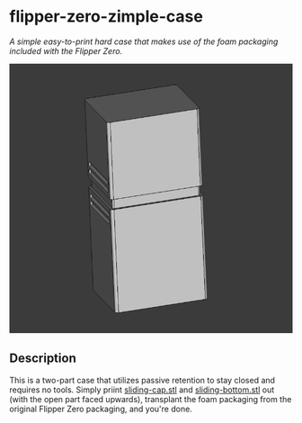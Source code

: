 # flipper-zero-zimple-case

_A simple easy-to-print hard case that makes use of the foam packaging included with the Flipper Zero._

![Render](render.png)

## Description

This is a two-part case that utilizes passive retention to stay closed and requires no tools.  Simply priint [sliding-cap.stl](sliding-cap.stl) and [sliding-bottom.stl](sliding-bottom.stl) out (with the open part faced upwards), transplant the foam packaging from the original Flipper Zero packaging, and you're done.